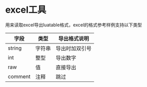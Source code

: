 # excel工具

用来读取excel导出luatable格式，excel的格式参考样例支持以下类型

字段|类型|导出格式说明
----|---- | ----
string | 字符串 | 导出时加双引号
int | 整型 | 导出数字
raw | 值 | 直接导出
comment | 注释 | 跳过
